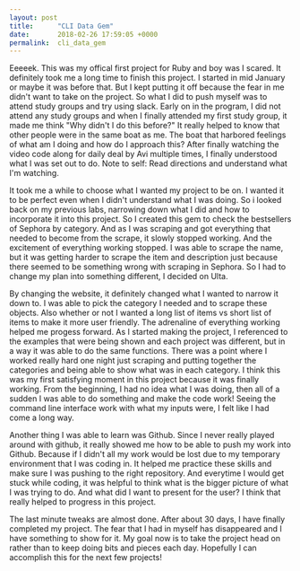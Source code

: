 ```yaml
---
layout: post
title:      "CLI Data Gem"
date:       2018-02-26 17:59:05 +0000
permalink:  cli_data_gem
---
```



Eeeeek. This was my offical first project for Ruby and boy was I scared. It definitely took me a long time to finish this project. I started in mid January or maybe it was before that. But I kept putting it off because the fear in me didn't  want to take on the project. So what I did to push myself was to attend study groups  and try using slack. Early on in the program, I did not attend any study groups and when I finally attended my first study group, it made me think "Why didn't I do this before?" It really helped to know that other people were in the same boat as me. The boat that harbored feelings of what am I doing and how do I approach this? After finally watching the video code along for daily deal by Avi multiple times, I finally understood what I was set out to do. Note to self: Read directions and understand what I'm watching. 

It took me a while to choose what I wanted my project to be on. I wanted it to be perfect even when I didn't understand what I was doing. So i looked back on my previous labs, narrowing down what I did and how to incorporate it into this project. So I created this gem to check the bestsellers of Sephora by category. And as I was scraping and got everything that needed to become from the scrape, it slowly stopped working. And the excitement of everything working stopped. I was able to scrape the name, but it was getting harder to scrape the item and description just because there seemed to be something wrong with scraping in Sephora. So I had to change my plan into something different, I decided on Ulta. 

By changing the website, it definitely changed what I wanted to narrow it down to. I was able to pick the category I needed and to scrape these objects. Also whether or not I wanted a long list of items vs short list of items to make it more user friendly. The adrenaline of everything working helped me progess forward. As I started making the project, I referenced to the examples that were being shown and each project was different, but in a way it was able to do the same functions. There was a point where I worked really hard one night just scraping and putting together the categories and being able to show what was in each category. I think this was my first satisfying moment in this project because it was finally working. From the beginning, I had no idea what I was doing, then all of a sudden I was able to do something and make the code work! Seeing the command line interface work with what my inputs were, I felt like I had come a long way. 

Another thing I was able to learn was Github. Since I never really played around with github, it really showed me how to be able to push my work into Github. Because if I didn't all my work would be lost due to my temporary environment that I was coding in. It helped me practice these skills and make sure I was pushing to the right repository. And everytime I would get stuck while coding, it was helpful to think what is the bigger picture of what I was trying to do. And what did I want to present for the user? I think that really helped to progress in this project. 

The last minute tweaks are almost done. After about 30 days, I have finally completed my project. The fear that I had in myself has disappeared and I have something to show for it. My goal now is to take the project head on rather than to keep doing bits and pieces each day. Hopefully I can accomplish this for the next few projects! 
